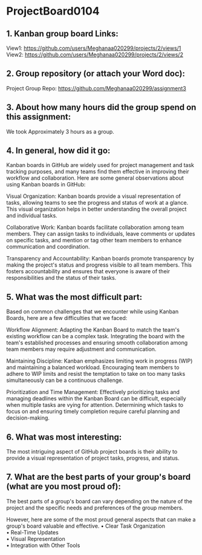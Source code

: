 # ProjectBoard0104

## 1.	Kanban group board Links:  
View1:  https://github.com/users/Meghanaa020299/projects/2/views/1  
View2: https://github.com/users/Meghanaa020299/projects/2/views/2   

## 2.	Group repository (or attach your Word doc):  
Project Group Repo: https://github.com/Meghanaa020299/assignment3

## 3.	About how many hours did the group spend on this assignment:  
We took Approximately 3 hours as a group.

## 4.	In general, how did it go: 
Kanban boards in GitHub are widely used for project management and task tracking purposes, and many teams find them effective in improving their workflow and collaboration. Here are some general observations about using Kanban boards in GitHub:

Visual Organization: Kanban boards provide a visual representation of tasks, allowing teams to see the progress and status of work at a glance. This visual organization helps in better understanding the overall project and individual tasks.

Collaborative Work: Kanban boards facilitate collaboration among team members. They can assign tasks to individuals, leave comments or updates on specific tasks, and mention or tag other team members to enhance communication and coordination.

Transparency and Accountability: Kanban boards promote transparency by making the project's status and progress visible to all team members. This fosters accountability and ensures that everyone is aware of their responsibilities and the status of their tasks.

## 5.	What was the most difficult part: 
Based on common challenges that we encounter while using Kanban Boards, here are a few difficulties that we faced:

Workflow Alignment: Adapting the Kanban Board to match the team's existing workflow can be a complex task. Integrating the board with the team's established processes and ensuring smooth collaboration among team members may require adjustment and communication.

Maintaining Discipline: Kanban emphasizes limiting work in progress (WIP) and maintaining a balanced workload. Encouraging team members to adhere to WIP limits and resist the temptation to take on too many tasks simultaneously can be a continuous challenge.

Prioritization and Time Management: Effectively prioritizing tasks and managing deadlines within the Kanban Board can be difficult, especially when multiple tasks are vying for attention. Determining which tasks to focus on and ensuring timely completion require careful planning and decision-making.

## 6.	What was most interesting:
The most intriguing aspect of GitHub project boards is their ability to provide a visual representation of project tasks, progress, and status.

## 7.	What are the best parts of your group's board (what are you most proud of):
The best parts of a group's board can vary depending on the nature of the project and the specific needs and preferences of the group members.

However, here are some of the most proud  general aspects that can make a group's board valuable and effective.
•	Clear Task Organization  
•	Real-Time Updates  
•	Visual Representation  
•	Integration with Other Tools  

